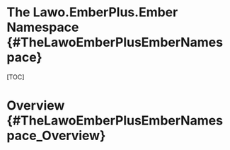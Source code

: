The Lawo.EmberPlus.Ember Namespace    {#TheLawoEmberPlusEmberNamespace}
==================================

[TOC]


Overview       {#TheLawoEmberPlusEmberNamespace_Overview}
========


